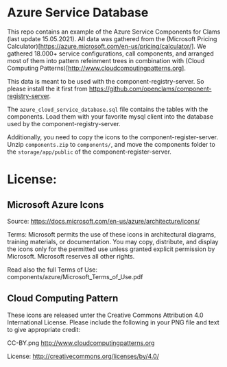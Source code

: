 # Azure Service Database

This repo contains an example of the Azure Service Components for Clams (last update 15.05.2021).
All data was gathered from the (Microsoft Pricing Calculator)[https://azure.microsoft.com/en-us/pricing/calculator/]. We gathered 18.000+ service configurations, call components, and arranged most of them into pattern refeinment trees in combination with (Cloud Computing Patterns)[http://www.cloudcomputingpatterns.org].


This data is meant to be used with the component-registry-server. So please install the it first from 
https://github.com/openclams/component-registry-server.


The `azure_cloud_service_database.sql` file contains the tables with the components. Load them with your favorite mysql client into the database used by the component-registry-server. 

Additionally, you need to copy the icons to the component-register-server.
Unzip `components.zip` to `components/`, and move the components folder to  the  `storage/app/public` of the component-register-server.

# License:

## Microsoft Azure Icons

Source: https://docs.microsoft.com/en-us/azure/architecture/icons/

Terms: Microsoft permits the use of these icons in architectural diagrams, training materials, or documentation. You may copy, distribute, and display the icons only for the permitted use unless granted explicit permission by Microsoft. Microsoft reserves all other rights.

Read also the full Terms of Use: components/azure/Microsoft_Terms_of_Use.pdf

## Cloud Computing Pattern

These icons are released unter the Creative Commons Attribution 4.0 International License.
Please include the following in your PNG file and text to give appropriate credit:

CC-BY.png http://www.cloudcomputingpatterns.org

License: http://creativecommons.org/licenses/by/4.0/
